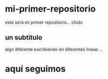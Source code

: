 # mi-primer-repositorio
este será mi primer repositorio... chido 
## un subtitulo 
algo diferente
escribiendo en diferentes lineas
...
<h1> aquí seguimos <h1/>


